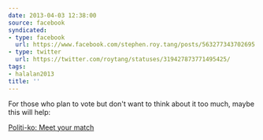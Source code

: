 ```yaml
---
date: 2013-04-03 12:38:00
source: facebook
syndicated:
- type: facebook
  url: https://www.facebook.com/stephen.roy.tang/posts/563277343702695
- type: twitter
  url: https://twitter.com/roytang/statuses/319427873771495425/
tags:
- halalan2013
title: ''
---
```


For those who plan to vote but don't want to think about it too much, maybe this will help: 

[Politi-ko: Meet your match](http://politi-ko.com/index.html)